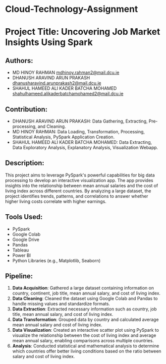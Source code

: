 # Cloud-Technology-Assignment
# Project Title: Uncovering Job Market Insights Using Spark 

## Authors:
- MD HINOY RAHMAN <mdhinoy.rahman2@mail.dcu.ie>
- DHANUSH ARAVIND ARUN PRAKASH <dhanusharavind.arunprakash2@mail.dcu.ie>
- SHAHUL HAMEED ALI KADER BATCHA MOHAMED <shahulhameed.alikaderbatchamohamed2@mail.dcu.ie>

## Contribution:
- DHANUSH ARAVIND ARUN PRAKASH: Data Gathering, Extracting, Pre-processing, and Cleaning. 
- MD HINOY RAHMAN: Data Loading, Transformation, Processing, Statistical Analysis, PySpark Application Creation.
- SHAHUL HAMEED ALI KADER BATCHA MOHAMED: Data Extracting, Data Exploratory Analysis, Explanatory Analysis, Visualization Webapp. 

## Description:
This project aims to leverage PySpark's powerful capabilities for big data processing to develop an interactive visualization app. The app provides insights into the relationship between mean annual salaries and the cost of living index across different countries. By analyzing a large dataset, the project identifies trends, patterns, and correlations to answer whether higher living costs correlate with higher earnings.

## Tools Used:
- PySpark
- Google Colab
- Google Drive
- Pandas
- Tableau
- Power BI
- Python Libraries (e.g., Matplotlib, Seaborn)

## Pipeline:
1. **Data Acquisition**: Gathered a large dataset containing information on country, continent, job title, mean annual salary, and cost of living index.
2. **Data Cleaning**: Cleaned the dataset using Google Colab and Pandas to handle missing values and standardize formats.
3. **Data Extraction**: Extracted necessary information such as country, job title, mean annual salary, and cost of living index.
4. **Data Transformation**: Grouped data by country and calculated average mean annual salary and cost of living index.
5. **Data Visualization**: Created an interactive scatter plot using PySpark to visualize the relationship between the cost of living index and average mean annual salary, enabling comparisons across multiple countries.
6. **Analysis**: Conducted statistical and mathematical analysis to determine which countries offer better living conditions based on the ratio between salary and cost of living index.

